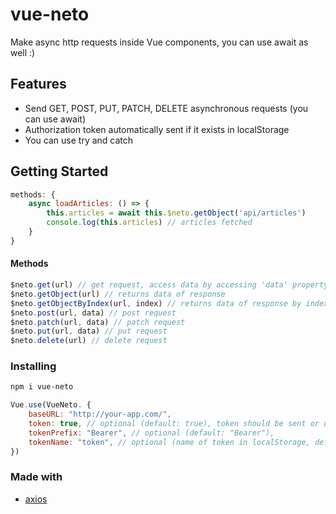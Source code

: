# vue-neto

Make async http requests inside Vue components, you can use await as well :)

## Features
* Send GET, POST, PUT, PATCH, DELETE asynchronous requests (you can use await)
* Authorization token automatically sent if it exists in localStorage
* You can use try and catch

## Getting Started

```js
methods: {
    async loadArticles: () => {
        this.articles = await this.$neto.getObject('api/articles')
        console.log(this.articles) // articles fetched 
    }
}
```

#### Methods
```js
$neto.get(url) // get request, access data by accessing 'data' property of result
$neto.getObject(url) // returns data of response
$neto.getObjectByIndex(url, index) // returns data of response by index (id or key)
$neto.post(url, data) // post request 
$neto.patch(url, data) // patch request
$neto.put(url, data) // put request
$neto.delete(url) // delete request
```

### Installing

```sh
npm i vue-neto
```

```js
Vue.use(VueNeto. {
    baseURL: "http://your-app.com/", 
    token: true, // optional (default: true), token should be sent or updated?
    tokenPrefix: "Bearer", // optional (default: "Bearer"),
    tokenName: "token", // optional (name of token in localStorage, default: "token")
})
```

### Made with
* [axios](https://github.com/axios/axios)

